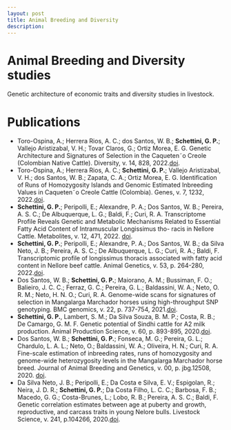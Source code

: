 ```yaml
---
layout: post
title: Animal Breeding and Diversity
description: 
---
```


# Animal Breeding and Diversity studies
Genetic architecture of economic traits and diversity studies in livestock.


# Publications


* Toro-Ospina, A.; Herrera Rios, A. C.; dos Santos, W. B.; **Schettini, G. P.**; Vallejo Aristizabal, V. H.; Tovar Claros, G.; Ortiz Morea, E. G. Genetic Architecture and Signatures of Selection in the Caqueten˜o Creole (Colombian Native Cattle). Diversity, v. 14, 828, 2022.[doi](https://doi.org/10.3390/d14100828).
* Toro-Ospina, A.; Herrera Rios, A. C.; **Schettini, G. P.**; Vallejo Aristizabal, V. H.; dos Santos, W. B.; Zapata, C. A.; Ortiz Morea, E. G. Identification of Runs of Homozygosity Islands and Genomic Estimated Inbreeding Values in Caqueten˜o Creole Cattle (Colombia). Genes, v. 7, 1232, 2022.[doi](https://doi.org/10.3390/genes13071232).
* **Schettini, G. P.**; Peripolli, E.; Alexandre, P. A.; Dos Santos, W. B.; Pereira, A. S. C.; De Albuquerque, L. G.; Baldi, F.; Curi, R. A. Transcriptome Profile Reveals Genetic and Metabolic Mechanisms Related to Essential Fatty Acid Content of Intramuscular Longissimus tho- racis in Nellore Cattle. Metabolites, v. 12, 471, 2022. [doi](https://doi.org/10.3390/metabo12050471).
* **Schettini, G. P.**; Peripolli, E.; Alexandre, P. A.; Dos Santos, W. B.; da Silva Neto, J. B.; Pereira, A. S. C.; De Albuquerque, L. G.; Curi, R. A.; Baldi, F. Transcriptomic profile of longissimus thoracis associated with fatty acid content in Nellore beef cattle. Animal Genetics, v. 53, p. 264-280, 2022.[doi](https://doi.org/10.1111/age.13199).
* Dos Santos, W. B.; **Schettini, G. P.**; Maiorano, A. M.; Bussiman, F. O.; Balieiro, J. C. C.; Ferraz, G. C.; Pereira, G. L.; Baldassini, W. A.; Neto, O. R. M.; Neto, H. N. O.; Curi, R. A. Genome-wide scans for signatures of selection in Mangalarga Marchador horses using high-throughput SNP genotyping. BMC genomics, v. 22, p. 737-754, 2021.[doi](https://doi.org/10.1186/s12864-021-08053-8).
* **Schettini, G. P.**, Lambert, S. M.; Da Silva Souza, B. M. P.; Costa, R. B.; De Camargo, G. M. F. Genetic potential of Sindhi cattle for A2 milk production. Animal Production Science, v. 60, p. 893-895, 2020.[doi](http://dx.doi.org/10.1071/an18677).
*	Dos Santos, W. B.; **Schettini, G. P.**; Fonseca, M. G.; Pereira, G. L.; Chardulo, L. A. L.; Neto, O.; Baldassini, W. A.; Oliveira, H. N.; Curi, R. A. Fine-scale estimation of inbreeding rates, runs of homozygosity and genome-wide heterozygosity levels in the Mangalarga Marchador horse breed. Journal of Animal Breeding and Genetics, v. 00, p. jbg.12508, 2020. [doi](http://dx.doi.org/10.1111/jbg.12508).
* Da Silva Neto, J. B.; Peripolli, E.; Da Costa e Silva, E. V.; Espigolan, R.; Neira, J. D. R.; **Schettini, G. P.**; Da Costa Filho, L. C. C.; Barbosa, F. B.; Macedo, G. G.; Costa-Brunes, L.; Lobo, R. B.; Pereira, A. S. C.; Baldi, F. Genetic correlation estimates between age at puberty and growth, reproductive, and carcass traits in young Nelore bulls. Livestock Science, v. 241, p.104266, 2020.[doi](http://dx.doi.org/10.1016/j.livsci.2020.104266).
